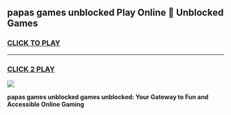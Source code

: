 
## papas games unblocked Play Online 👋 Unblocked Games
<h3>
<a href="https://premium.freeplayer.one?title=papas_games_unblocked&ref=19F">CLICK TO PLAY</a></h3>
<hr>

<h3>
<a href="https://premium.freeplayer.one?title=papas_games_unblocked&ref=19F">CLICK 2 PLAY</a>
  
</h3>

<a href="https://premium.freeplayer.one?title=papas_games_unblocked&ref=19F"><img src="https://clearcache.store/games.png"></a>


**papas games unblocked games unblocked: Your Gateway to Fun and Accessible Online Gaming**
